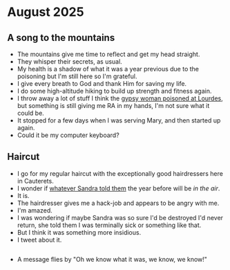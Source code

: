 # August 2025

## A song to the mountains

- The mountains give me time to reflect and get my head straight.
- They whisper their secrets, as usual.
- My health is a shadow of what it was a year previous due to the poisoning but I'm still here so I'm grateful.
- I give every breath to God and thank Him for saving my life.
- I do some high-altitude hiking to build up strength and fitness again.
- I throw away a lot of stuff I think the [gypsy woman poisoned at Lourdes](july.md#eyes-and-kidneys-again-and-heart-now-too), but something is still giving me RA in my hands, I'm not sure what it could be.
- It stopped for a few days when I was serving Mary, and then started up again.
- Could it be my computer keyboard?

## Haircut

- I go for my regular haircut with the exceptionally good hairdressers here in Cauterets.
- I wonder if [whatever Sandra told them](../2024/september.md#the-hairdresser) the year before will be *in the air*.
- It is.
- The hairdresser gives me a hack-job and appears to be angry with me.
- I'm amazed.
- I was wondering if maybe Sandra was so sure I'd be destroyed I'd never return, she told them I was terminally sick or something like that.
- But I think it was something more insidious.
- I tweet about it.

![]()

- A message flies by "Oh we know what it was, we know, we know!"

